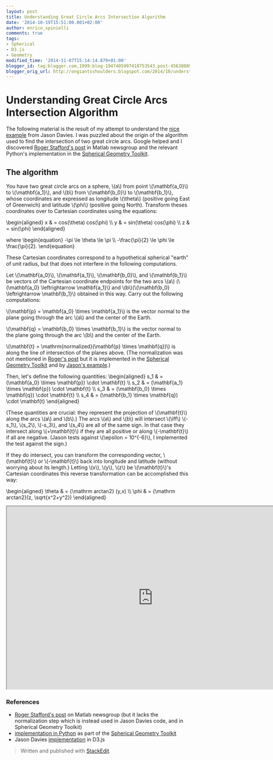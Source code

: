 ```yaml
---
layout: post
title: Understanding Great Circle Arcs Intersection Algorithm
date: '2014-10-19T15:51:00.001+02:00'
author: enrico_spinielli
comments: true
tags:
- Spherical
- D3.js
- Geometry
modified_time: '2014-11-07T15:14:14.879+01:00'
blogger_id: tag:blogger.com,1999:blog-1947405997418753543.post-4563888999264398405
blogger_orig_url: http://ongiantsshoulders.blogspot.com/2014/10/understanding-great-circle-arcs_57.html
---
```


# Understanding Great Circle Arcs Intersection Algorithm #
The following material is the result of my attempt to understand the [nice example][intersect] from Jason Davies.
I was puzzled about the origin of the algorithm used to find the intersection of two great circle arcs.
Google helped and I discovered [Roger Stafford's post][roger] in Matlab newsgroup and the relevant Python's implementation in the [Spherical Geometry Toolkit][geotoolkitintersect].
 

## The algorithm ##
You have two great circle arcs on a sphere, \\(a\\) from point \\(\mathbf{a_0}\\) to \\(\mathbf{a_1}\\), and \\(b\\) from \\(\mathbf{b_0}\\) to \\(\mathbf{b_1}\\), whose coordinates are expressed as longitude \\(\theta\\) (positive going East of Greenwich) and latitude \\(\phi\\) (positive going North).
Transform theses coordinates over to Cartesian coordinates using the equations:


\\begin{aligned}
x  & = cos(\theta) cos(\phi) \\\\
y  & = sin(\theta) cos(\phi) \\\\
z  & = sin(\phi)
\\end{aligned}


where
\\begin{equation} 
-\pi  \le  \theta  \le \pi \\\\
-\frac{\pi}{2} \le \phi \le \frac{\pi}{2}. 
\\end{equation}

These Cartesian coordinates correspond to a hypothetical spherical "earth" of unit radius, but that does not interfere in the following computations.

Let \\(\mathbf{a_0}\\), \\(\mathbf{a_1}\\), \\(\mathbf{b_0}\\), and \\(\mathbf{b_1}\\) be vectors of the Cartesian coordinate endpoints for the two arcs \\(a\\) (\\(\mathbf{a_0} \leftrightarrow \mathbf{a_1}\\) and \\(b\\)(\\(\mathbf{b_0} \leftrightarrow \mathbf{b_1}\\) obtained in this way. Carry out the following computations:

 \\(\mathbf{p} = \mathbf{a_0} \times \mathbf{a_1}\\) is the vector normal to the plane going through the arc \\(a\\) and the center of the Earth.

 \\(\mathbf{q} = \mathbf{b_0} \times \mathbf{b_1}\\)  is the vector normal to the plane going through the arc \\(b\\) and the center of the Earth.

\\(\mathbf{t} = \mathrm{normalized}(\mathbf{p} \times \mathbf{q})\\) is along the line of intersection of the planes above. (The normalization was not mentioned in [Roger's post][roger] but it is implemented in the [Spherical Geometry Toolkit][geotoolkitintersect] and by [Jason's example][intersect].)

Then, let's define the following quantities:
\\begin{aligned} 
 s_1 & =  (\mathbf{a_0} \times \mathbf{p})  \cdot \mathbf{t} \\\\
 s_2 & = (\mathbf{a_1} \times \mathbf{p}) \cdot \mathbf{t} \\\\
 s_3 & = (\mathbf{b_0} \times \mathbf{q}) \cdot \mathbf{t} \\\\
 s_4 & = (\mathbf{b_1} \times \mathbf{q}) \cdot \mathbf{t}
\\end{aligned} 

(These quantities are crucial: they represent the projection of \\(\mathbf{t}\\) along the arcs \\(a\\) and \\(b\\).)
 The arcs \\(a\\) and \\(b\\) will intersect \\(\iff\\) \\(-s_1\\), \\(s_2\\), \\(-s_3\\), and \\(s_4\\) are all of the same sign. In that case they intersect along \\(+\mathbf{t}\\) if they are all positive or along \\(-\mathbf{t}\\) if all are negative.
(Jason tests against \\(\epsilon = 10^{-6}\\), I implemented the test against the sign.)

If they do intersect, you can transform the corresponding vector, \\(\mathbf{t}\\) or \\(-\mathbf{t}\\) back into longitude and latitude (without worrying about its length.) Letting \\(x\\), \\(y\\), \\(z\\) be \\(\mathbf{t}\\)'s Cartesian coordinates this reverse transformation can be accomplished this way:

\\begin{aligned} 
\theta & = {\mathrm arctan2} (y,x) \\\\
\phi    & = {\mathrm arctan2}(z, \sqrt{x^2+y^2})
\\end{aligned} 

<iframe src="http://bl.ocks.org/espinielli/raw/00f6062b0324eac6f882/" marginwidth="0" marginheight="0" scrolling="no" width="800px" height="500px"></iframe>


### References ###
* [Roger Stafford's post][roger] on Matlab newsgroup  (but it lacks the normalization step which is instead used in Jason Davies code, and in Spherical Geometry Toolkit)
* [implementation in Python][geotoolkitintersect] as part of the [Spherical Geometry Toolkit][geotoolkit]
* Jason Davies [implementation][intersect] in D3.js


[roger]: http://www.mathworks.com/matlabcentral/newsreader/view_thread/276271 "Roger Stafford's on Matlab newsgroup"
[intersect]: http://www.jasondavies.com/maps/intersect/ "great circle arcs intersection"
[geotoolkitintersect]: http://ssb.stsci.edu/doc/stsci_python_x/stsci.sphere.doc/html/_modules/stsci/sphere/great_circle_arc.html "intersection"
[geotoolkit]: http://ssb.stsci.edu/doc/stsci_python_x/stsci.sphere.doc/html/ "spherical geometry toolkit"

> Written and published with [StackEdit](https://stackedit.io/).
